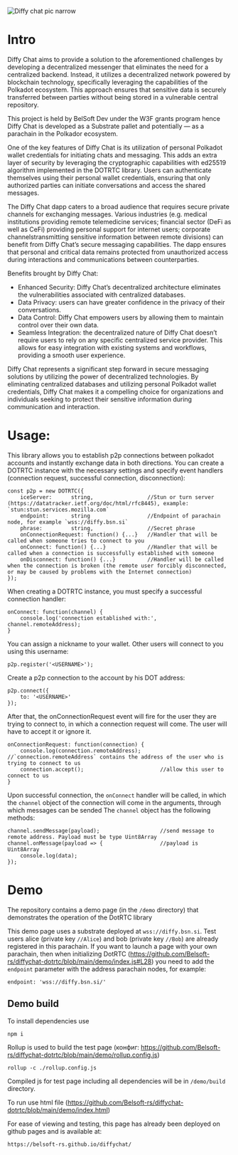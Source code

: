 ![Diffy chat pic narrow](https://github.com/Belsoft-rs/diffychat-client/assets/126072104/1f26a3c7-020d-4daa-ad3c-85dd5b6f144a)

# Intro

Diffy Chat aims to provide a solution to the aforementioned challenges by developing a decentralized messenger that eliminates the need for a centralized backend. Instead, it utilizes a decentralized network powered by blockchain technology, specifically leveraging the capabilities of the Polkadot ecosystem. This approach ensures that sensitive data is securely transferred between parties without being stored in a vulnerable central repository.

This project is held by BelSoft Dev under the W3F grants program hence Diffy Chat is developed as a Substrate pallet and potentially — as a parachain in the Polkador ecosystem.

One of the key features of Diffy Chat is its utilization of personal Polkadot wallet credentials for initiating chats and messaging. This adds an extra layer of security by leveraging the cryptographic capabilities with ed25519 algorithm implemented in the DOTRTC library. Users can authenticate themselves using their personal wallet credentials, ensuring that only authorized parties can initiate conversations and access the shared messages.

The Diffy Chat dapp caters to a broad audience that requires secure private channels for exchanging messages. Various industries (e.g. medical institutions providing remote telemedicine services; financial sector (DeFi as well as CeFi) providing personal support for internet users; corporate channelstransmitting sensitive information between remote divisions) can benefit from Diffy Chat’s secure messaging capabilities. The dapp ensures that personal and critical data remains protected from unauthorized access during interactions and communications between counterparties.

Benefits brought by Diffy Chat:

- Enhanced Security: Diffy Chat’s decentralized architecture eliminates the vulnerabilities associated with centralized databases.
- Data Privacy: users can have greater confidence in the privacy of their conversations.
- Data Control: Diffy Chat empowers users by allowing them to maintain control over their own data.
- Seamless Integration: the decentralized nature of Diffy Chat doesn’t require users to rely on any specific centralized service provider. This allows for easy integration with existing systems and workflows, providing a smooth user experience.

Diffy Chat represents a significant step forward in secure messaging solutions by utilizing the power of decentralized technologies. By eliminating centralized databases and utilizing personal Polkadot wallet credentials, Diffy Chat makes it a compelling choice for organizations and individuals seeking to protect their sensitive information during communication and interaction.

# Usage:

This library allows you to establish p2p connections between polkadot accounts and instantly exchange data in both directions.
You can create a DOTRTC instance with the necessary settings and specify event handlers (connection request, successful connection, disconnection):

    const p2p = new DOTRTC({
        iceServer:      string,                 //Stun or turn server (https://datatracker.ietf.org/doc/html/rfc8445), example: `stun:stun.services.mozilla.com`
        endpoint:       string                  //Endpoint of parachain node, for example `wss://diffy.bsn.si`
        phrase:         string,                 //Secret phrase
        onConnectionRequest: function() {...}   //Handler that will be called when someone tries to connect to you
        onConnect: function() {...}             //Handler that will be called when a connection is successfully established with someone
        onDisconnect: function() {...}          //Handler will be called when the connection is broken (the remote user forcibly disconnected, or may be caused by problems with the Internet connection)
    });


When creating a DOTRTC instance, you must specify a successful connection handler:

    onConnect: function(channel) {
        console.log('connection established with:', channel.remoteAddress);
    }

You can assign a nickname to your wallet. Other users will connect to you using this username:

    p2p.register('<USERNAME>');

Create a p2p connection to the account by his DOT address:

    p2p.connect({
        to: '<USERNAME>'
    });

After that, the onConnectionRequest event will fire for the user they are trying to connect to, in which a connection request will come.
The user will have to accept it or ignore it.

    onConnectionRequest: function(connection) {
        console.log(connection.remoteAddress);      //`connection.remoteAddress` contains the address of the user who is trying to connect to us
        connection.accept();                        //allow this user to connect to us
    }


Upon successful connection, the `onConnect` handler will be called, in which the `channel` object of the connection will come in the arguments, through which messages can be sended
The `channel` object has the following methods:

    channel.sendMessage(payload);                   //send message to remote address. Payload must be type Uint8Array
    channel.onMessage(payload => {                  //payload is Uint8Array
        console.log(data);
    });

# Demo

The repository contains a demo page (in the `/demo` directory) that demonstrates the operation of the DotRTC library

This demo page uses a substrate deployed at `wss://diffy.bsn.si`.
Test users alice (private key `//Alice`) and bob (private key `//Bob`) are already registered in this parachain.
If you want to launch a page with your own parachain, then when initializing DotRTC (https://github.com/Belsoft-rs/diffychat-dotrtc/blob/main/demo/index.js#L28) you need to add the `endpoint` parameter with the address parachain nodes, for example:

    endpoint: 'wss://diffy.bsn.si/'

## Demo build

To install dependencies use

    npm i

Rollup is used to build the test page (конфиг: https://github.com/Belsoft-rs/diffychat-dotrtc/blob/main/demo/rollup.config.js)

    rollup -c ./rollup.config.js

Compiled js for test page including all dependencies will be in `/demo/build` directory.

To run use html file (https://github.com/Belsoft-rs/diffychat-dotrtc/blob/main/demo/index.html)

For ease of viewing and testing, this page has already been deployed on github pages and is available at:

    https://belsoft-rs.github.io/diffychat/
